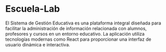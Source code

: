 # Escuela-Lab
 El Sistema de Gestión Educativa es una plataforma integral diseñada para facilitar la administración de información relacionada con alumnos, profesores y cursos en un entorno educativo. La aplicación utiliza tecnologías modernas como React para proporcionar una interfaz de usuario dinámica e interactiva.
